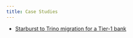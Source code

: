 ```yaml
---
title: Case Studies
---
```


- [Starburst to Trino migration for a Tier-1 bank](/case-studies/starburst-migration-bank/)
